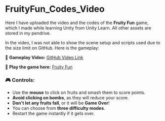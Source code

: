 # FruityFun_Codes_Video  
Here I have uploaded the video and the codes of the **Fruity Fun** game, which I made while learning Unity from Unity Learn. All other assets are stored in my pendrive.  

In the video, I was not able to show the scene setup and scripts used due to the size limit on GitHub. Here is the gameplay:  

🎥 **Gameplay Video:** [GitHub Video Link](https://github.com/user-attachments/assets/6ad3378e-b5ad-4590-a2bb-ca5086a91a19)  

🔗 **Play the game here:** [Fruity Fun](https://play.unity.com/en/games/d3e52755-3f92-4f1c-8451-23fb343f2d06/fruity-fun)  

### 🎮 **Controls:**  
- Use the **mouse** to click on fruits and smash them to score points.  
- **Avoid clicking on bombs**, as they will reduce your score.  
- **Don't let any fruits fall**, or it will be **Game Over**!  
- You can choose from **three difficulty modes**.  
- Restart the game instantly if it gets over.
